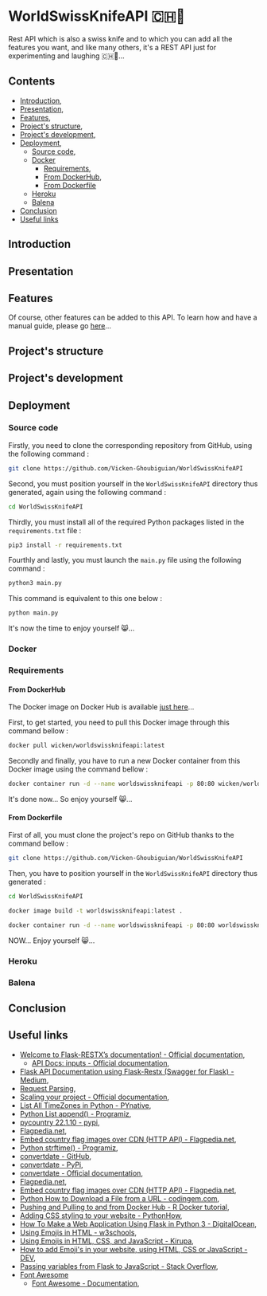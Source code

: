 # WorldSwissKnifeAPI 🇨🇭🔪

Rest API which is also a swiss knife and to which you can add all the features you want, and like many others, it's a REST API just for experimenting and laughing 🇨🇭🔪...

## Contents

* [Introduction](#introduction),
* [Presentation](#presentation),
* [Features](#features),
* [Project's structure](#project_s_structure),
* [Project's development](#project_s_development),
* [Deployment](#deployment),
    * [Source code](#source_code),
    * [Docker](#docker)
      * [Requirements](#requirements),    
      * [From DockerHub](#from_dockerhub),
      * [From Dockerfile](#from_dockerfile)
    * [Heroku](#heroku)
    * [Balena](#balena)
* [Conclusion](#conclusion)
* [Useful links](#useful_links)

<a name="introduction"></a>
## Introduction



<a name="presentation"></a>
## Presentation



<a name="features"></a>
## Features

Of course, other features can be added to this API. To learn how and have a manual guide, please go [here]()...

<a name="project_s_structure"></a>
## Project's structure



<a name="project_s_development"></a>
## Project's development



<a name="deployment"></a>
## Deployment



<a name="source_code"></a>
### Source code

Firstly, you need to clone the corresponding repository from GitHub, using the following command :

```bash
git clone https://github.com/Vicken-Ghoubiguian/WorldSwissKnifeAPI
```

Second, you must position yourself in the `WorldSwissKnifeAPI` directory thus generated, again using the following command :

```bash
cd WorldSwissKnifeAPI
```

Thirdly, you must install all of the required Python packages listed in the `requirements.txt` file :

```bash
pip3 install -r requirements.txt
```

Fourthly and lastly, you must launch the `main.py` file using the following command :

```bash
python3 main.py
```

This command is equivalent to this one below :

```bash
python main.py
```

It's now the time to enjoy yourself 😸...

<a name="docker"></a>
### Docker

<a name="requirements"></a>
### Requirements

<a name="from_dockerhub"></a>
#### From DockerHub

The Docker image on Docker Hub is available [just here](https://hub.docker.com/repository/docker/wicken/worldswissknifeapi)...

First, to get started, you need to pull this Docker image through this command bellow :

```bash
docker pull wicken/worldswissknifeapi:latest
```

Secondly and finally, you have to run a new Docker container from this Docker image using the command bellow :

```bash
docker container run -d --name worldswissknifeapi -p 80:80 wicken/worldswissknifeapi:latest
```

It's done now... So enjoy yourself 😸...

<a name="from_dockerfile"></a>
#### From Dockerfile

First of all, you must clone the project's repo on GitHub thanks to the command bellow :

```bash
git clone https://github.com/Vicken-Ghoubiguian/WorldSwissKnifeAPI
```

Then, you have to position yourself in the `WorldSwissKnifeAPI` directory thus generated :

```bash
cd WorldSwissKnifeAPI
```



```bash
docker image build -t worldswissknifeapi:latest .
```



```bash
docker container run -d --name worldswissknifeapi -p 80:80 worldswissknifeapi:latest
```

NOW... Enjoy yourself 😸...

<a name="heroku"></a>
### Heroku

<a name="balena"></a>
### Balena



<a name="conclusion"></a>
## Conclusion



<a name="useful_links"></a>
## Useful links

* [Welcome to Flask-RESTX’s documentation! - Official documentation](https://flask-restx.readthedocs.io/en/latest/),
     * [API Docs: inputs - Official documentation](https://flask-restful.readthedocs.io/en/latest/api.html#inputs),
* [Flask API Documentation using Flask-Restx (Swagger for Flask) - Medium](https://abhtri.medium.com/flask-api-documentation-using-flask-restx-swagger-for-flask-84be13d70e0),
* [Request Parsing](https://flask-restful.readthedocs.io/en/latest/reqparse.html),
* [Scaling your project - Official documentation](https://flask-restx.readthedocs.io/en/latest/scaling.html),
* [List All TimeZones in Python - PYnative](https://pynative.com/list-all-timezones-in-python/#h-get-list-of-all-timezones-name),
* [Python List append() - Programiz](https://www.programiz.com/python-programming/methods/list/append),
* [pycountry 22.1.10 - pypi](https://pypi.org/project/pycountry/),
* [Flagpedia.net](https://flagpedia.net),
* [Embed country flag images over CDN (HTTP API) - Flagpedia.net](https://flagpedia.net/download/api),
* [Python strftime() - Programiz](https://www.programiz.com/python-programming/datetime/strftime),
* [convertdate - GitHub](https://github.com/fitnr/convertdate),
* [convertdate - PyPi](https://pypi.org/project/convertdate/),
* [convertdate - Official documentation](https://convertdate.readthedocs.io/en/latest/index.html),
* [Flagpedia.net](https://flagpedia.net),
* [Embed country flag images over CDN (HTTP API) - Flagpedia.net](https://flagpedia.net/download/api),
* [Python How to Download a File from a URL - codingem.com](https://www.codingem.com/python-download-file-from-url/),
* [Pushing and Pulling to and from Docker Hub - R Docker tutorial](https://jsta.github.io/r-docker-tutorial/04-Dockerhub.html),
* [Adding CSS styling to your website - PythonHow](https://pythonhow.com/python-tutorial/flask/Adding-CSS-styling-to-your-website/),
* [How To Make a Web Application Using Flask in Python 3 - DigitalOcean](https://www.digitalocean.com/community/tutorials/how-to-make-a-web-application-using-flask-in-python-3),
* [Using Emojis in HTML - w3schools](https://www.w3schools.com/html/html_emojis.asp),
* [Using Emojis in HTML, CSS, and JavaScript - Kirupa](https://www.kirupa.com/html5/emoji.htm),
* [How to add Emoji's in your website, using HTML, CSS or JavaScript - DEV](https://dev.to/beumsk/how-to-add-emoji-s-in-your-website-using-html-css-or-javascript-4g6g),
* [Passing variables from Flask to JavaScript - Stack Overflow](https://stackoverflow.com/questions/37259740/passing-variables-from-flask-to-javascript),
* [Font Awesome](https://fontawesome.com)
     * [Font Awesome - Documentation](https://fontawesome.com/docs),
